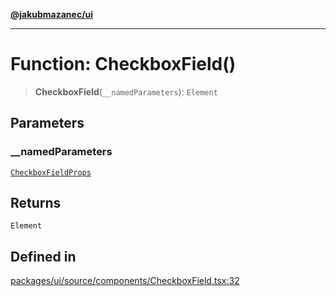[**@jakubmazanec/ui**](../README.md)

---

# Function: CheckboxField()

> **CheckboxField**(`__namedParameters`): `Element`

## Parameters

### \_\_namedParameters

[`CheckboxFieldProps`](../type-aliases/CheckboxFieldProps.md)

## Returns

`Element`

## Defined in

[packages/ui/source/components/CheckboxField.tsx:32](https://github.com/jakubmazanec/tools/blob/077fa4993ebe623b1c463499cc41912353ae6eb1/packages/ui/source/components/CheckboxField.tsx#L32)
